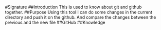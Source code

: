#Signature
##Introduction
This is used to know about git and github together.
##Purpose
Using this tool I can do some changes in the current directory and push it on the github. And compare the changes between the previous and the new file
##GitHub
##Knowledge
